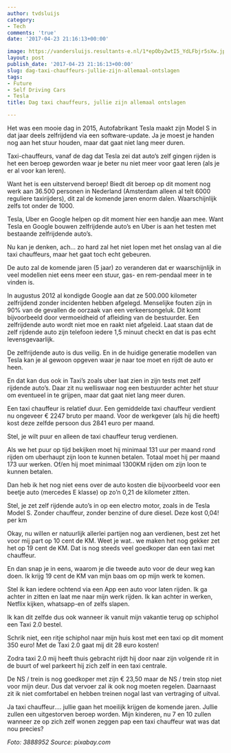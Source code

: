```yaml
---
author: tvdsluijs
category:
- Tech
comments: 'true'
date: '2017-04-23 21:16:13+00:00'

image: https://vandersluijs.resultants-e.nl/1*epOby2wtI5_YdLFbjr5sXw.jpeg
layout: post
publish_date: '2017-04-23 21:16:13+00:00'
slug: dag-taxi-chauffeurs-jullie-zijn-allemaal-ontslagen
tags:
- Future
- Self Driving Cars
- Tesla
title: Dag taxi chauffeurs, jullie zijn allemaal ontslagen

---
```

Het was een mooie dag in 2015, Autofabrikant Tesla maakt zijn Model S in dat
jaar deels zelfrijdend via een software-update. Ja je moest je handen nog aan
het stuur houden, maar dat gaat niet lang meer duren.
<!--more-->
Taxi-chauffeurs, vanaf de dag dat Tesla zei dat auto’s zelf gingen rijden is
het een beroep geworden waar je beter nu niet meer voor gaat leren (als je er
al voor kan leren).

Want het is een uitstervend beroep! Biedt dit beroep op dit moment nog werk
aan 36.500 personen in Nederland (Amsterdam alleen al telt 6000 reguliere
taxirijders), dit zal de komende jaren enorm dalen. Waarschijnlijk zelfs tot
onder de 1000.

Tesla, Uber en Google helpen op dit moment hier een handje aan mee. Want Tesla
en Google bouwen zelfrijdende auto’s en Uber is aan het testen met bestaande
zelfrijdende auto’s.

Nu kan je denken, ach… zo hard zal het niet lopen met het onslag van al die
taxi chauffeurs, maar het gaat toch echt gebeuren.

De auto zal de komende jaren (5 jaar) zo veranderen dat er waarschijnlijk in
veel modellen niet eens meer een stuur, gas- en rem-pendaal meer in te vinden
is.

In augustus 2012 al kondigde Google aan dat ze 500.000 kilometer zelfrijdend
zonder incidenten hebben afgelegd. Menselijke fouten zijn in 90% van de
gevallen de oorzaak van een verkeersongeluk. Dit komt bijvoorbeeld door
vermoeidheid of afleiding van de bestuurder. Een zelfrijdende auto wordt niet
moe en raakt niet afgeleid. Laat staan dat de zelf rijdende auto zijn telefoon
iedere 1,5 minuut checkt en dat is pas echt levensgevaarlijk.

De zelfrijdende auto is dus veilig. En in de huidige generatie modellen van
Tesla kan je al gewoon opgeven waar je naar toe moet en rijdt de auto er heen.

En dat kan dus ook in Taxi’s zoals uber laat zien in zijn tests met zelf
rijdende auto’s. Daar zit nu welliswaar nog een bestuurder achter het stuur om
eventueel in te grijpen, maar dat gaat niet lang meer duren.

Een taxi chauffeur is relatief duur. Een gemiddelde taxi chauffeur verdient nu
ongeveer € 2247 bruto per maand. Voor de werkgever (als hij die heeft) kost
deze zelfde persoon dus 2841 euro per maand.

Stel, je wilt puur en alleen de taxi chauffeur terug verdienen.

Als we het puur op tijd bekijken moet hij minimaal 131 uur per maand rond
rijden om uberhaupt zijn loon te kunnen betalen. Totaal moet hij per maand 173
uur werken. Of/en hij moet minimaal 1300KM rijden om zijn loon te kunnen
betalen.

Dan heb ik het nog niet eens over de auto kosten die bijvoorbeeld voor een
beetje auto (mercedes E klasse) op zo’n 0,21 de kilometer zitten.

Stel, je zet zelf rijdende auto’s in op een electro motor, zoals in de Tesla
Model S. Zonder chauffeur, zonder benzine of dure diesel. Deze kost 0,04! per
km

Okay, nu willen er natuurlijk allerlei partijen nog aan verdienen, best zet
het voor mij part op 10 cent de KM. Weet je wat.. we maken het nog gekker zet
het op 19 cent de KM. Dat is nog steeds veel goedkoper dan een taxi met
chauffeur.

En dan snap je in eens, waarom je die tweede auto voor de deur weg kan doen.
Ik krijg 19 cent de KM van mijn baas om op mijn werk te komen.

Stel ik kan iedere ochtend via een App een auto voor laten rijden. Ik ga
achter in zitten en laat me naar mijn werk rijden. Ik kan achter in werken,
Netflix kijken, whatsapp-en of zelfs slapen.

Ik kan dit zelfde dus ook wanneer ik vanuit mijn vakantie terug op schiphol
een Taxi 2.0 bestel.

Schrik niet, een ritje schiphol naar mijn huis kost met een taxi op dit moment
350 euro! Met de Taxi 2.0 gaat mij dit 28 euro kosten!

Zodra taxi 2.0 mij heeft thuis gebracht rijdt hij door naar zijn volgende rit
in de buurt of wel parkeert hij zich zelf in een taxi centrale.

De NS / trein is nog goedkoper met zijn € 23,50 maar de NS / trein stop niet
voor mijn deur. Dus dat vervoer zal ik ook nog moeten regelen. Daarnaast zit
ik niet comfortabel en hebben treinen nogal last van vertraging of uitval.

Ja taxi chauffeur…. jullie gaan het moeilijk krijgen de komende jaren. Jullie
zullen een uitgestorven beroep worden. Mijn kinderen, nu 7 en 10 zullen
wanneer ze op zich zelf wonen zeggen pap een taxi chauffeur wat was dat nou
precies?

 _Foto: 3888952 Source: pixabay.com_

